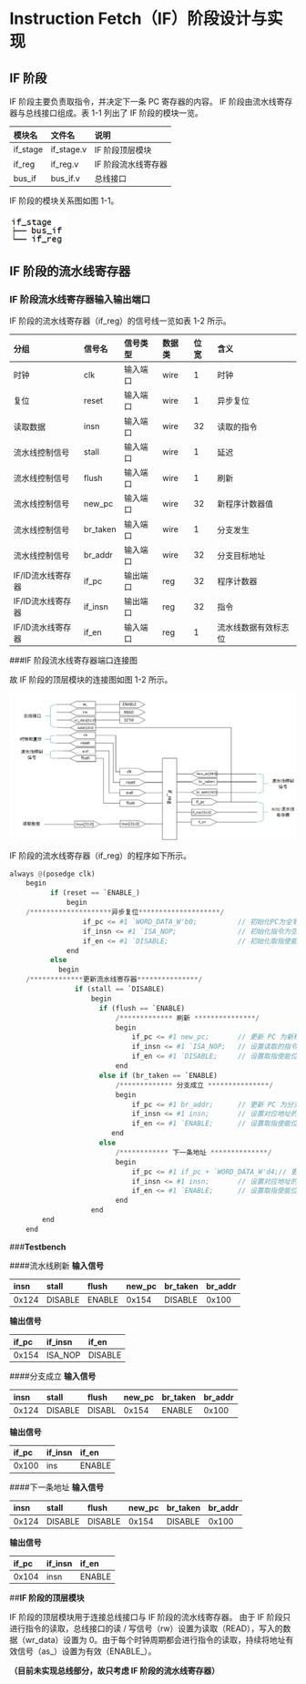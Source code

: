 # Instruction Fetch（IF）阶段设计与实现

## **IF 阶段**

IF 阶段主要负责取指令，并决定下一条 PC 寄存器的内容。 IF 阶段由流水线寄存器与总线接口组成。表 1-1 列出了 IF 阶段的模块一览。

| 模块名   | 文件名   	|  说明  	      |
| :----    | :----  	| :---- 	      |
| if_stage | if_stage.v | IF  阶段顶层模块    |
| if_reg   | if_reg.v   | IF 阶段流水线寄存器 |
| bus_if   | bus_if.v   | 总线接口            |
IF 阶段的模块关系图如图 1-1。

![Figure 1-1](img/if_module.png)
## **IF 阶段的流水线寄存器**
### IF 阶段流水线寄存器输入输出端口
IF 阶段的流水线寄存器（if_reg）的信号线一览如表 1-2 所示。

| 分组        	  | 信号名   	|  信号类型  	| 数据类|位宽	|含义			|
| :---- 	  | :----  	| :----  	| :---- | :---- | :----  		|
|时钟		  |clk		|输入端口	|wire	|1	|时钟			|
|复位		  |reset	|输入端口	|wire	|1	|异步复位		|
|读取数据	  |insn		|输入端口	|wire	|32	|读取的指令		|
|流水线控制信号	  |stall	|输入端口	|wire	|1	|延迟			|
|流水线控制信号	  |flush	|输入端口	|wire	|1	|刷新			|
|流水线控制信号	  |new_pc	|输入端口	|wire	|32	|新程序计数器值		|
|流水线控制信号	  |br_taken	|输入端口	|wire	|1	|分支发生		|
|流水线控制信号	  |br_addr	|输入端口	|wire	|32	|分支目标地址		|
|IF/ID流水线寄存器|if_pc	|输出端口	|reg	|32	|程序计数器		|
|IF/ID流水线寄存器|if_insn 	|输出端口	|reg	|32	|指令			|
|IF/ID流水线寄存器|if_en   	|输入端口	|reg	|1	|流水线数据有效标志位	|


###IF 阶段流水线寄存器端口连接图

故 IF 阶段的顶层模块的连接图如图 1-2 所示。

![Figure 1-2](img/if_stage.png)

IF 阶段的流水线寄存器（if_reg）的程序如下所示。
```python
always @(posedge clk)
    begin
          if (reset == `ENABLE_)
              begin
    /********************异步复位********************/
                  if_pc <= #1 `WORD_DATA_W'b0;          // 初始化PC为全零
                  if_insn <= #1 `ISA_NOP;               // 初始化指令为空
                  if_en <= #1 `DISABLE;                 // 初始化取指使能位为无效
              end
          else
            begin
    /*************更新流水线寄存器***************/
                if (stall == `DISABLE)
                    begin
                      if (flush == `ENABLE)                
                          /************* 刷新 ***************/
                          begin
                              if_pc <= #1 new_pc;       // 更新 PC 为新程序计数器值
                              if_insn <= #1 `ISA_NOP;   // 设置读取的指令为空
                              if_en <= #1 `DISABLE;     // 设置取指使能位为无效
                          end 
                      else if (br_taken == `ENABLE)
                          /************* 分支成立 ***************/
                          begin 
                              if_pc <= #1 br_addr;      // 更新 PC 为分支目标地址
                              if_insn <= #1 insn;       // 设置对应地址的指令为读取的指令
                              if_en <= #1 `ENABLE;      // 设置取指使能位为有效
                         end
                      else                                     
                          /************ 下一条地址 **************/
                          begin
                              if_pc <= #1 if_pc + `WORD_DATA_W'd4;// 更新 PC 为下一条地址
                              if_insn <= #1 insn;       // 设置对应地址的指令为读取的指令
                              if_en <= #1 `ENABLE;      // 设置取指使能位为有效
                          end
                    end
        end
    end
```
###**Testbench**

####流水线刷新
**输入信号**

|insn	| stall   	| flush 	| new_pc | br_taken 	| br_addr|
| :----	| :---- 	| :----  	| :----  | :----  	| :----  |
|0x124	| DISABLE	| ENABLE	|  0x154 |DISABLE 	|0x100	 |
**输出信号**

| if_pc  | if_insn    |if_en	| 
| :----	 | :----      |:----  	|
| 0x154  | ISA_NOP    |DISABLE	|

####分支成立
**输入信号**

|insn	| stall   	| flush 	| new_pc | br_taken 	| br_addr|
| :----	| :---- 	| :----  	| :----  | :----  	| :----  |
|0x124	| DISABLE 	| DISABL	|0x154 	 | ENABLE   	|0x100   |
**输出信号**

| if_pc  | if_insn  |if_en	| 
| :----  | :----    | :----  	|
| 0x100  | ins	    |ENABLE 	|

####下一条地址
**输入信号**

|insn  | stall   | flush    | new_pc | br_taken | br_addr|
| :----| :----   | :----    | :----  | :----    | :----  |
|0x124 | DISABLE | DISABLE  |  0x154 | DISABLE  |0x100   |
**输出信号**

| if_pc  | if_insn  |if_en   | 
| :----  | :----    | :----  |
| 0x104  | insn     |ENABLE  |

##**IF 阶段的顶层模块**

IF 阶段的顶层模块用于连接总线接口与 IF 阶段的流水线寄存器。 由于 IF
阶段只进行指令的读取，总线接口的读 / 写信号（rw）设置为读取（READ），写入的数据（wr_data）设置为 0。由于每个时钟周期都会进行指令的读取，持续将地址有效信号（as_）设置为有效（ENABLE_）。

**（目前未实现总线部分，故只考虑 IF 阶段的流水线寄存器）**

